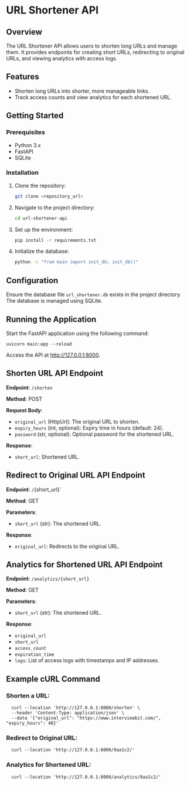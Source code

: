 # URL Shortener API

## Overview
The URL Shortener API allows users to shorten long URLs and manage them. It provides endpoints for creating short URLs, redirecting to original URLs, and viewing analytics with access logs.

## Features
- Shorten long URLs into shorter, more manageable links.
- Track access counts and view analytics for each shortened URL.

## Getting Started

### Prerequisites
- Python 3.x
- FastAPI
- SQLite

### Installation

1. Clone the repository:
   ```bash
   git clone <repository_url>
2. Navigate to the project directory:
     ```bash
   cd url-shortener-api
3. Set up the environment:
     ```bash
   pip install -r requirements.txt
4. Initialize the database:
     ```bash
   python -c "from main import init_db; init_db()"
     
## Configuration
Ensure the database file `url_shortener.db` exists in the project directory. The database is managed using SQLite.

## Running the Application
Start the FastAPI application using the following command:

    uvicorn main:app --reload 
    
Access the API at http://127.0.0.1:8000.


## Shorten URL API Endpoint

**Endpoint**: `/shorten`

**Method**: POST

**Request Body**:

- `original_url` (HttpUrl): The original URL to shorten.
- `expiry_hours` (int, optional): Expiry time in hours (default: 24).
- `password` (str, optional): Optional password for the shortened URL.

**Response**:

- `short_url`: Shortened URL.

## Redirect to Original URL API Endpoint

**Endpoint**: `/`{short_url}`

**Method**: GET

**Parameters**:

- `short_url` (str): The shortened URL.

**Response**:

- `original_url`: Redirects to the original URL.

## Analytics for Shortened URL API Endpoint

**Endpoint**: `/analytics/{short_url}`

**Method**: GET

**Parameters**:

- `short_url` (str): The shortened URL.

**Response**:

- `original_url`
- `short_url`
- `access_count`
- `expiration_time`
- `logs`: List of access logs with timestamps and IP addresses.


## Example cURL Command

### Shorten a URL:
      curl --location 'http://127.0.0.1:8000/shorten' \
      --header 'Content-Type: application/json' \
      --data '{"original_url": "https://www.interviewbit.com/", "expiry_hours": 48}'

### Redirect to Original URL:
      curl --location 'http://127.0.0.1:8000/9aa1c2/'

### Analytics for Shortened URL:
      curl --location 'http://127.0.0.1:8000/analytics/9aa1c2/'












    
    


